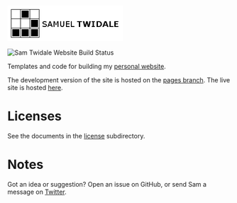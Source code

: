[![Sam Twidale Website Logo](https://github.com/Tw1ddle/personal-website/blob/master/screenshots/logo.png?raw=true "Sam Twidale Website Logo")](https://www.samcodes.co.uk/)

![Sam Twidale Website Build Status](https://github.com/Tw1ddle/personal-website/actions/workflows/main.yml/badge.svg)

Templates and code for building my [personal website](https://www.samcodes.co.uk/).

The development version of the site is hosted on the [pages branch](https://tw1ddle.github.io/personal-website/). The live site is hosted [here](https://www.samcodes.co.uk/).

# Licenses

See the documents in the [license](https://github.com/Tw1ddle/personal-website/blob/master/license) subdirectory.

# Notes

Got an idea or suggestion? Open an issue on GitHub, or send Sam a message on [Twitter](https://twitter.com/Sam_Twidale).